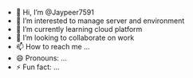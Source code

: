 - 👋 Hi, I’m @Jaypeer7591
- 👀 I’m interested to manage server and environment
- 🌱 I’m currently learning cloud platform
- 💞️ I’m looking to collaborate on work
- 📫 How to reach me ...
- 😄 Pronouns: ...
- ⚡ Fun fact: ...

<!---
Jaypeer7591/Jaypeer7591 is a ✨ special ✨ repository because its `README.md` (this file) appears on your GitHub profile.
You can click the Preview link to take a look at your changes.
--->
